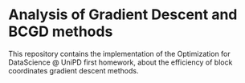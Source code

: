 # Analysis of Gradient Descent and BCGD methods
This repository contains the implementation of the Optimization for DataScience @ UniPD first homework, about the efficiency of block coordinates gradient descent methods.
